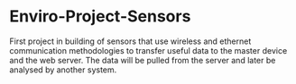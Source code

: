 # Enviro-Project-Sensors
First project in building of sensors that use wireless and ethernet communication methodologies to transfer useful data to the master device and the web server. The data will be pulled from the server and later be analysed by another system.
